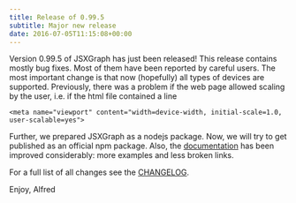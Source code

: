 ```yaml
---
title: Release of 0.99.5
subtitle: Major new release
date: 2016-07-05T11:15:08+00:00
---
```

Version 0.99.5 of JSXGraph has just been released! This release contains mostly bug fixes. Most of them have been reported by careful users. The most important change is that now (hopefully) all types of devices are supported. Previously, there was a problem if the web page allowed scaling by the user, i.e. if the html file contained a line

    <meta name="viewport" content="width=device-width, initial-scale=1.0, user-scalable=yes">
    
Further, we prepared JSXGraph as a nodejs package. Now, we will try to get published as an official npm package.
Also, the [documentation](http://jsxgraph.uni-bayreuth.de/docs) has been improved considerably: more examples and less broken links.
    
For a full list of all changes see the [CHANGELOG](https://github.com/jsxgraph/jsxgraph/blob/master/CHANGELOG.md).

Enjoy, Alfred

